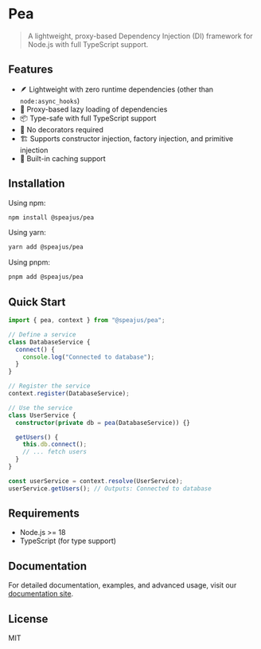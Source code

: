 # Pea

> A lightweight, proxy-based Dependency Injection (DI) framework for Node.js with full TypeScript support.

## Features

- 🪶 Lightweight with zero runtime dependencies (other than `node:async_hooks`)
- 🔄 Proxy-based lazy loading of dependencies
- 📦 Type-safe with full TypeScript support
- 🎯 No decorators required
- 🏗️ Supports constructor injection, factory injection, and primitive injection
- 💾 Built-in caching support

## Installation

Using npm:
```bash
npm install @speajus/pea
```

Using yarn:
```bash
yarn add @speajus/pea
```

Using pnpm:
```bash
pnpm add @speajus/pea
```

## Quick Start

```typescript
import { pea, context } from "@speajus/pea";

// Define a service
class DatabaseService {
  connect() {
    console.log("Connected to database");
  }
}

// Register the service
context.register(DatabaseService);

// Use the service
class UserService {
  constructor(private db = pea(DatabaseService)) {}

  getUsers() {
    this.db.connect();
    // ... fetch users
  }
}

const userService = context.resolve(UserService);
userService.getUsers(); // Outputs: Connected to database
```

## Requirements

- Node.js >= 18
- TypeScript (for type support)

## Documentation

For detailed documentation, examples, and advanced usage, visit our [documentation site](https://speajus.github.io/pea).

## License

MIT
